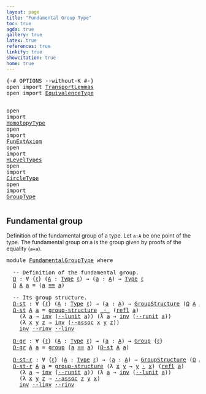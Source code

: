 ```yaml
---
layout: page
title: "Fundamental Group Type"
toc: true
agda: true
gallery: true
latex: true
references: true
linkify: true
showcitation: true
home: true
---
```



<div class="hide" >
<pre class="Agda">
<a id="197" class="Symbol">{-#</a> <a id="201" class="Keyword">OPTIONS</a> <a id="209" class="Pragma">--without-K</a> <a id="221" class="Symbol">#-}</a>
<a id="225" class="Keyword">open</a> <a id="230" class="Keyword">import</a> <a id="237" href="TransportLemmas.html" class="Module">TransportLemmas</a>
<a id="253" class="Keyword">open</a> <a id="258" class="Keyword">import</a> <a id="265" href="EquivalenceType.html" class="Module">EquivalenceType</a>

<a id="282" class="Keyword">open</a> <a id="287" class="Keyword">import</a> <a id="294" href="HomotopyType.html" class="Module">HomotopyType</a>
<a id="307" class="Keyword">open</a> <a id="312" class="Keyword">import</a> <a id="319" href="FunExtAxiom.html" class="Module">FunExtAxiom</a>
<a id="331" class="Keyword">open</a> <a id="336" class="Keyword">import</a> <a id="343" href="HLevelTypes.html" class="Module">HLevelTypes</a>
<a id="355" class="Keyword">open</a> <a id="360" class="Keyword">import</a> <a id="367" href="CircleType.html" class="Module">CircleType</a>
<a id="378" class="Keyword">open</a> <a id="383" class="Keyword">import</a> <a id="390" href="GroupType.html" class="Module">GroupType</a>
</pre>
</div>

## Fundamental group

Definition of the fundamental group of a type.
Let `a:A` be one point of the type. The fundamental group on a is the
group given by proofs of the equality (`a=a`).

<pre class="Agda">
<a id="619" class="Keyword">module</a> <a id="626" href="FundamentalGroupType.html" class="Module">FundamentalGroupType</a> <a id="647" class="Keyword">where</a>

  <a id="656" class="Comment">-- Definition of the fundamental group.</a>
  <a id="Ω"></a><a id="698" href="FundamentalGroupType.html#698" class="Function">Ω</a> <a id="700" class="Symbol">:</a> <a id="702" class="Symbol">∀</a> <a id="704" class="Symbol">{</a><a id="705" href="FundamentalGroupType.html#705" class="Bound">ℓ</a><a id="706" class="Symbol">}</a> <a id="708" class="Symbol">(</a><a id="709" href="FundamentalGroupType.html#709" class="Bound">A</a> <a id="711" class="Symbol">:</a> <a id="713" href="Intro.html#1813" class="Function">Type</a> <a id="718" href="FundamentalGroupType.html#705" class="Bound">ℓ</a><a id="719" class="Symbol">)</a> <a id="721" class="Symbol">→</a> <a id="723" class="Symbol">(</a><a id="724" href="FundamentalGroupType.html#724" class="Bound">a</a> <a id="726" class="Symbol">:</a> <a id="728" href="FundamentalGroupType.html#709" class="Bound">A</a><a id="729" class="Symbol">)</a> <a id="731" class="Symbol">→</a> <a id="733" href="Intro.html#1813" class="Function">Type</a> <a id="738" href="FundamentalGroupType.html#705" class="Bound">ℓ</a>
  <a id="742" href="FundamentalGroupType.html#698" class="Function">Ω</a> <a id="744" href="FundamentalGroupType.html#744" class="Bound">A</a> <a id="746" href="FundamentalGroupType.html#746" class="Bound">a</a> <a id="748" class="Symbol">=</a> <a id="750" class="Symbol">(</a><a id="751" href="FundamentalGroupType.html#746" class="Bound">a</a> <a id="753" href="BasicTypes.html#4294" class="Datatype Operator">==</a> <a id="756" href="FundamentalGroupType.html#746" class="Bound">a</a><a id="757" class="Symbol">)</a>

  <a id="762" class="Comment">-- Its group structure.</a>
  <a id="Ω-st"></a><a id="788" href="FundamentalGroupType.html#788" class="Function">Ω-st</a> <a id="793" class="Symbol">:</a> <a id="795" class="Symbol">∀</a> <a id="797" class="Symbol">{</a><a id="798" href="FundamentalGroupType.html#798" class="Bound">ℓ</a><a id="799" class="Symbol">}</a> <a id="801" class="Symbol">(</a><a id="802" href="FundamentalGroupType.html#802" class="Bound">A</a> <a id="804" class="Symbol">:</a> <a id="806" href="Intro.html#1813" class="Function">Type</a> <a id="811" href="FundamentalGroupType.html#798" class="Bound">ℓ</a><a id="812" class="Symbol">)</a> <a id="814" class="Symbol">→</a> <a id="816" class="Symbol">(</a><a id="817" href="FundamentalGroupType.html#817" class="Bound">a</a> <a id="819" class="Symbol">:</a> <a id="821" href="FundamentalGroupType.html#802" class="Bound">A</a><a id="822" class="Symbol">)</a> <a id="824" class="Symbol">→</a> <a id="826" href="GroupType.html#406" class="Record">GroupStructure</a> <a id="841" class="Symbol">(</a><a id="842" href="FundamentalGroupType.html#698" class="Function">Ω</a> <a id="844" href="FundamentalGroupType.html#802" class="Bound">A</a> <a id="846" href="FundamentalGroupType.html#817" class="Bound">a</a><a id="847" class="Symbol">)</a>
  <a id="851" href="FundamentalGroupType.html#788" class="Function">Ω-st</a> <a id="856" href="FundamentalGroupType.html#856" class="Bound">A</a> <a id="858" href="FundamentalGroupType.html#858" class="Bound">a</a> <a id="860" class="Symbol">=</a> <a id="862" href="GroupType.html#469" class="InductiveConstructor">group-structure</a> <a id="878" href="BasicFunctions.html#3903" class="Function Operator">_·_</a> <a id="882" class="Symbol">(</a><a id="883" href="BasicTypes.html#4586" class="Function">refl</a> <a id="888" href="FundamentalGroupType.html#858" class="Bound">a</a><a id="889" class="Symbol">)</a>
    <a id="895" class="Symbol">(λ</a> <a id="898" href="FundamentalGroupType.html#898" class="Bound">a</a> <a id="900" class="Symbol">→</a> <a id="902" href="BasicFunctions.html#4160" class="Function">inv</a> <a id="906" class="Symbol">(</a><a id="907" href="AlgebraOnPaths.html#2845" class="Function">·-lunit</a> <a id="915" href="FundamentalGroupType.html#898" class="Bound">a</a><a id="916" class="Symbol">))</a> <a id="919" class="Symbol">(λ</a> <a id="922" href="FundamentalGroupType.html#922" class="Bound">a</a> <a id="924" class="Symbol">→</a> <a id="926" href="BasicFunctions.html#4160" class="Function">inv</a> <a id="930" class="Symbol">(</a><a id="931" href="AlgebraOnPaths.html#2688" class="Function">·-runit</a> <a id="939" href="FundamentalGroupType.html#922" class="Bound">a</a><a id="940" class="Symbol">))</a>
    <a id="947" class="Symbol">(λ</a> <a id="950" href="FundamentalGroupType.html#950" class="Bound">x</a> <a id="952" href="FundamentalGroupType.html#952" class="Bound">y</a> <a id="954" href="FundamentalGroupType.html#954" class="Bound">z</a> <a id="956" class="Symbol">→</a> <a id="958" href="BasicFunctions.html#4160" class="Function">inv</a> <a id="962" class="Symbol">(</a><a id="963" href="AlgebraOnPaths.html#3542" class="Function">·-assoc</a> <a id="971" href="FundamentalGroupType.html#950" class="Bound">x</a> <a id="973" href="FundamentalGroupType.html#952" class="Bound">y</a> <a id="975" href="FundamentalGroupType.html#954" class="Bound">z</a><a id="976" class="Symbol">))</a>
    <a id="983" href="BasicFunctions.html#4160" class="Function">inv</a> <a id="987" href="AlgebraOnPaths.html#3186" class="Function">·-rinv</a> <a id="994" href="AlgebraOnPaths.html#3002" class="Function">·-linv</a>

  <a id="Ω-gr"></a><a id="1004" href="FundamentalGroupType.html#1004" class="Function">Ω-gr</a> <a id="1009" class="Symbol">:</a> <a id="1011" class="Symbol">∀</a> <a id="1013" class="Symbol">{</a><a id="1014" href="FundamentalGroupType.html#1014" class="Bound">ℓ</a><a id="1015" class="Symbol">}</a> <a id="1017" class="Symbol">(</a><a id="1018" href="FundamentalGroupType.html#1018" class="Bound">A</a> <a id="1020" class="Symbol">:</a> <a id="1022" href="Intro.html#1813" class="Function">Type</a> <a id="1027" href="FundamentalGroupType.html#1014" class="Bound">ℓ</a><a id="1028" class="Symbol">)</a> <a id="1030" class="Symbol">→</a> <a id="1032" class="Symbol">(</a><a id="1033" href="FundamentalGroupType.html#1033" class="Bound">a</a> <a id="1035" class="Symbol">:</a> <a id="1037" href="FundamentalGroupType.html#1018" class="Bound">A</a><a id="1038" class="Symbol">)</a> <a id="1040" class="Symbol">→</a> <a id="1042" href="GroupType.html#815" class="Record">Group</a> <a id="1048" class="Symbol">{</a><a id="1049" href="FundamentalGroupType.html#1014" class="Bound">ℓ</a><a id="1050" class="Symbol">}</a>
  <a id="1054" href="FundamentalGroupType.html#1004" class="Function">Ω-gr</a> <a id="1059" href="FundamentalGroupType.html#1059" class="Bound">A</a> <a id="1061" href="FundamentalGroupType.html#1061" class="Bound">a</a> <a id="1063" class="Symbol">=</a> <a id="1065" href="GroupType.html#863" class="InductiveConstructor">group</a> <a id="1071" class="Symbol">(</a><a id="1072" href="FundamentalGroupType.html#1061" class="Bound">a</a> <a id="1074" href="BasicTypes.html#4294" class="Datatype Operator">==</a> <a id="1077" href="FundamentalGroupType.html#1061" class="Bound">a</a><a id="1078" class="Symbol">)</a> <a id="1080" class="Symbol">(</a><a id="1081" href="FundamentalGroupType.html#788" class="Function">Ω-st</a> <a id="1086" href="FundamentalGroupType.html#1059" class="Bound">A</a> <a id="1088" href="FundamentalGroupType.html#1061" class="Bound">a</a><a id="1089" class="Symbol">)</a>

  <a id="Ω-st-r"></a><a id="1094" href="FundamentalGroupType.html#1094" class="Function">Ω-st-r</a> <a id="1101" class="Symbol">:</a> <a id="1103" class="Symbol">∀</a> <a id="1105" class="Symbol">{</a><a id="1106" href="FundamentalGroupType.html#1106" class="Bound">ℓ</a><a id="1107" class="Symbol">}</a> <a id="1109" class="Symbol">(</a><a id="1110" href="FundamentalGroupType.html#1110" class="Bound">A</a> <a id="1112" class="Symbol">:</a> <a id="1114" href="Intro.html#1813" class="Function">Type</a> <a id="1119" href="FundamentalGroupType.html#1106" class="Bound">ℓ</a><a id="1120" class="Symbol">)</a> <a id="1122" class="Symbol">→</a> <a id="1124" class="Symbol">(</a><a id="1125" href="FundamentalGroupType.html#1125" class="Bound">a</a> <a id="1127" class="Symbol">:</a> <a id="1129" href="FundamentalGroupType.html#1110" class="Bound">A</a><a id="1130" class="Symbol">)</a> <a id="1132" class="Symbol">→</a> <a id="1134" href="GroupType.html#406" class="Record">GroupStructure</a> <a id="1149" class="Symbol">(</a><a id="1150" href="FundamentalGroupType.html#698" class="Function">Ω</a> <a id="1152" href="FundamentalGroupType.html#1110" class="Bound">A</a> <a id="1154" href="FundamentalGroupType.html#1125" class="Bound">a</a><a id="1155" class="Symbol">)</a>
  <a id="1159" href="FundamentalGroupType.html#1094" class="Function">Ω-st-r</a> <a id="1166" href="FundamentalGroupType.html#1166" class="Bound">A</a> <a id="1168" href="FundamentalGroupType.html#1168" class="Bound">a</a> <a id="1170" class="Symbol">=</a> <a id="1172" href="GroupType.html#469" class="InductiveConstructor">group-structure</a> <a id="1188" class="Symbol">(λ</a> <a id="1191" href="FundamentalGroupType.html#1191" class="Bound">x</a> <a id="1193" href="FundamentalGroupType.html#1193" class="Bound">y</a> <a id="1195" class="Symbol">→</a> <a id="1197" href="FundamentalGroupType.html#1193" class="Bound">y</a> <a id="1199" href="BasicFunctions.html#3903" class="Function Operator">·</a> <a id="1201" href="FundamentalGroupType.html#1191" class="Bound">x</a><a id="1202" class="Symbol">)</a> <a id="1204" class="Symbol">(</a><a id="1205" href="BasicTypes.html#4586" class="Function">refl</a> <a id="1210" href="FundamentalGroupType.html#1168" class="Bound">a</a><a id="1211" class="Symbol">)</a>
    <a id="1217" class="Symbol">(λ</a> <a id="1220" href="FundamentalGroupType.html#1220" class="Bound">a</a> <a id="1222" class="Symbol">→</a> <a id="1224" href="BasicFunctions.html#4160" class="Function">inv</a> <a id="1228" class="Symbol">(</a><a id="1229" href="AlgebraOnPaths.html#2688" class="Function">·-runit</a> <a id="1237" href="FundamentalGroupType.html#1220" class="Bound">a</a><a id="1238" class="Symbol">))</a> <a id="1241" class="Symbol">(λ</a> <a id="1244" href="FundamentalGroupType.html#1244" class="Bound">a</a> <a id="1246" class="Symbol">→</a> <a id="1248" href="BasicFunctions.html#4160" class="Function">inv</a> <a id="1252" class="Symbol">(</a><a id="1253" href="AlgebraOnPaths.html#2845" class="Function">·-lunit</a> <a id="1261" href="FundamentalGroupType.html#1244" class="Bound">a</a><a id="1262" class="Symbol">))</a>
    <a id="1269" class="Symbol">(λ</a> <a id="1272" href="FundamentalGroupType.html#1272" class="Bound">x</a> <a id="1274" href="FundamentalGroupType.html#1274" class="Bound">y</a> <a id="1276" href="FundamentalGroupType.html#1276" class="Bound">z</a> <a id="1278" class="Symbol">→</a> <a id="1280" href="AlgebraOnPaths.html#3542" class="Function">·-assoc</a> <a id="1288" href="FundamentalGroupType.html#1276" class="Bound">z</a> <a id="1290" href="FundamentalGroupType.html#1274" class="Bound">y</a> <a id="1292" href="FundamentalGroupType.html#1272" class="Bound">x</a><a id="1293" class="Symbol">)</a>
    <a id="1299" href="BasicFunctions.html#4160" class="Function">inv</a> <a id="1303" href="AlgebraOnPaths.html#3002" class="Function">·-linv</a> <a id="1310" href="AlgebraOnPaths.html#3186" class="Function">·-rinv</a>
</pre>
